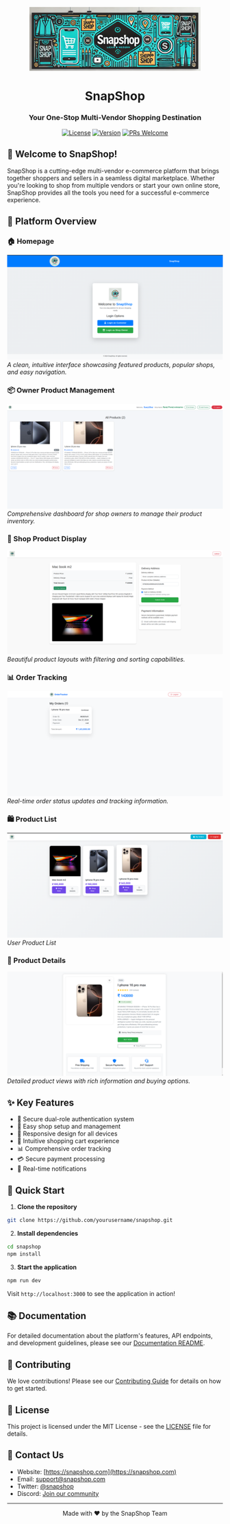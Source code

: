 <div align="center">
  <img src="./assests/Banner.png" alt="SnapShop Logo" width="400px">
  
  # SnapShop
  ### Your One-Stop Multi-Vendor Shopping Destination
  
  [![License](https://img.shields.io/badge/license-MIT-blue.svg)](LICENSE)
  [![Version](https://img.shields.io/badge/version-1.0.0-green.svg)](package.json)
  [![PRs Welcome](https://img.shields.io/badge/PRs-welcome-brightgreen.svg)](#contributing)
</div>

## 🌟 Welcome to SnapShop!

SnapShop is a cutting-edge multi-vendor e-commerce platform that brings together shoppers and sellers in a seamless digital marketplace. Whether you're looking to shop from multiple vendors or start your own online store, SnapShop provides all the tools you need for a successful e-commerce experience.

## 🎨 Platform Overview

### 🏠 Homepage
![Homepage](./assests/Home_Page.png)
*A clean, intuitive interface showcasing featured products, popular shops, and easy navigation.*

### 📦 Owner Product Management
![Owner Product List](./assests/Owner_Product_List.png)
*Comprehensive dashboard for shop owners to manage their product inventory.*

### 🏪 Shop Product Display
![Shop Products](./assests/Shop_Product.png)
*Beautiful product layouts with filtering and sorting capabilities.*

### 📊 Order Tracking
![User Order Tracking](./assests/User_Order_Tracker.png)
*Real-time order status updates and tracking information.*

### 🛍️ Product List
![User Product List](./assests/User_products_list.png)
*User Product List*

### 📱 Product Details
![Product Details](./assests/Product_Details.png)
*Detailed product views with rich information and buying options.*

## ✨ Key Features

- 🔐 Secure dual-role authentication system
- 🏪 Easy shop setup and management
- 📱 Responsive design for all devices
- 🛒 Intuitive shopping cart experience
- 📊 Comprehensive order tracking
- 💳 Secure payment processing
- 📨 Real-time notifications

## 🚀 Quick Start

1. **Clone the repository**
```bash
git clone https://github.com/yourusername/snapshop.git
```

2. **Install dependencies**
```bash
cd snapshop
npm install
```

3. **Start the application**
```bash
npm run dev
```

Visit `http://localhost:3000` to see the application in action!

## 📚 Documentation

For detailed documentation about the platform's features, API endpoints, and development guidelines, please see our [Documentation README](docs/README.md).

## 🤝 Contributing

We love contributions! Please see our [Contributing Guide](CONTRIBUTING.md) for details on how to get started.

## 📄 License

This project is licensed under the MIT License - see the [LICENSE](LICENSE) file for details.

## 💌 Contact Us

- Website: [https://snapshop.com](https://snapshop.com)
- Email: support@snapshop.com
- Twitter: [@snapshop](https://twitter.com/snapshop)
- Discord: [Join our community](https://discord.gg/snapshop)

---
<div align="center">
  Made with ❤️ by the SnapShop Team
</div>